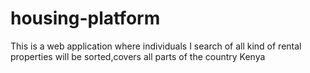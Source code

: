 # housing-platform
This is a web application where individuals I search of all kind of rental properties will be sorted,covers  all  parts of the country Kenya 
